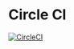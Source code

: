 # Circle CI 
[![CircleCI](https://circleci.com/gh/Alejandro214/tpi-restaurant-backend/tree/main.svg?style=svg&circle-token=892517abd1f6dede6f39eee4407a08e2b7d398c9)](https://circleci.com/gh/Alejandro214/tpi-restaurant-backend/tree/main)
